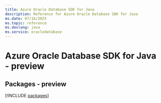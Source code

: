 ```yaml
---
title: Azure Oracle Database SDK for Java
description: Reference for Azure Oracle Database SDK for Java
ms.date: 07/16/2025
ms.topic: reference
ms.devlang: java
ms.service: oracledatabase
---
```

# Azure Oracle Database SDK for Java - preview
## Packages - preview
[!INCLUDE [packages](oracle-database-index.md)]